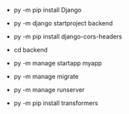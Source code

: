 - py -m pip install Django
- py -m django startproject backend
- py -m pip install django-cors-headers

- cd backend
- py -m manage startapp myapp
- py -m manage migrate
- py -m manage runserver


- py -m pip install transformers